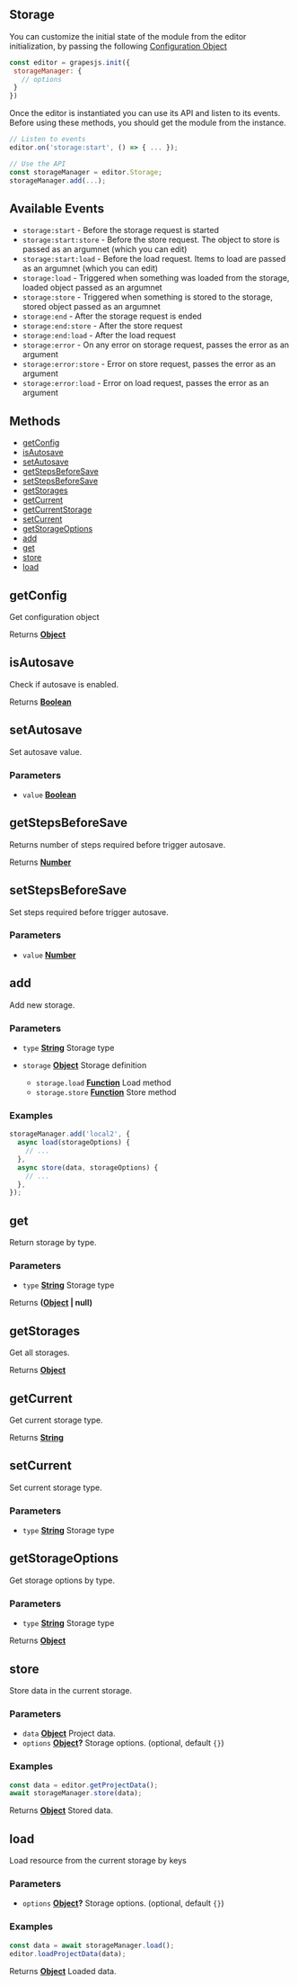 <!-- Generated by documentation.js. Update this documentation by updating the source code. -->

## Storage

You can customize the initial state of the module from the editor initialization, by passing the following [Configuration Object][1]

```js
const editor = grapesjs.init({
 storageManager: {
   // options
 }
})
```

Once the editor is instantiated you can use its API and listen to its events. Before using these methods, you should get the module from the instance.

```js
// Listen to events
editor.on('storage:start', () => { ... });

// Use the API
const storageManager = editor.Storage;
storageManager.add(...);
```

## Available Events

*   `storage:start` - Before the storage request is started
*   `storage:start:store` - Before the store request. The object to store is passed as an argumnet (which you can edit)
*   `storage:start:load` - Before the load request. Items to load are passed as an argumnet (which you can edit)
*   `storage:load` - Triggered when something was loaded from the storage, loaded object passed as an argumnet
*   `storage:store` - Triggered when something is stored to the storage, stored object passed as an argumnet
*   `storage:end` - After the storage request is ended
*   `storage:end:store` - After the store request
*   `storage:end:load` - After the load request
*   `storage:error` - On any error on storage request, passes the error as an argument
*   `storage:error:store` - Error on store request, passes the error as an argument
*   `storage:error:load` - Error on load request, passes the error as an argument

## Methods

*   [getConfig][2]
*   [isAutosave][3]
*   [setAutosave][4]
*   [getStepsBeforeSave][5]
*   [setStepsBeforeSave][6]
*   [getStorages][7]
*   [getCurrent][8]
*   [getCurrentStorage][9]
*   [setCurrent][10]
*   [getStorageOptions][11]
*   [add][12]
*   [get][13]
*   [store][14]
*   [load][15]

## getConfig

Get configuration object

Returns **[Object][16]** 

## isAutosave

Check if autosave is enabled.

Returns **[Boolean][17]** 

## setAutosave

Set autosave value.

### Parameters

*   `value` **[Boolean][17]** 

## getStepsBeforeSave

Returns number of steps required before trigger autosave.

Returns **[Number][18]** 

## setStepsBeforeSave

Set steps required before trigger autosave.

### Parameters

*   `value` **[Number][18]** 

## add

Add new storage.

### Parameters

*   `type` **[String][19]** Storage type
*   `storage` **[Object][16]** Storage definition

    *   `storage.load` **[Function][20]** Load method
    *   `storage.store` **[Function][20]** Store method

### Examples

```javascript
storageManager.add('local2', {
  async load(storageOptions) {
    // ...
  },
  async store(data, storageOptions) {
    // ...
  },
});
```

## get

Return storage by type.

### Parameters

*   `type` **[String][19]** Storage type

Returns **([Object][16] | null)** 

## getStorages

Get all storages.

Returns **[Object][16]** 

## getCurrent

Get current storage type.

Returns **[String][19]** 

## setCurrent

Set current storage type.

### Parameters

*   `type` **[String][19]** Storage type

## getStorageOptions

Get storage options by type.

### Parameters

*   `type` **[String][19]** Storage type

Returns **[Object][16]** 

## store

Store data in the current storage.

### Parameters

*   `data` **[Object][16]** Project data.
*   `options` **[Object][16]?** Storage options. (optional, default `{}`)

### Examples

```javascript
const data = editor.getProjectData();
await storageManager.store(data);
```

Returns **[Object][16]** Stored data.

## load

Load resource from the current storage by keys

### Parameters

*   `options` **[Object][16]?** Storage options. (optional, default `{}`)

### Examples

```javascript
const data = await storageManager.load();
editor.loadProjectData(data);
```

Returns **[Object][16]** Loaded data.

[1]: https://github.com/artf/grapesjs/blob/master/src/storage_manager/config/config.js

[2]: #getconfig

[3]: #isautosave

[4]: #setautosave

[5]: #getstepsbeforesave

[6]: #setstepsbeforesave

[7]: #getstorages

[8]: #getcurrent

[9]: #getcurrentstorage

[10]: #setcurrent

[11]: #getstorageoptions

[12]: #add

[13]: #get

[14]: #store

[15]: #load

[16]: https://developer.mozilla.org/docs/Web/JavaScript/Reference/Global_Objects/Object

[17]: https://developer.mozilla.org/docs/Web/JavaScript/Reference/Global_Objects/Boolean

[18]: https://developer.mozilla.org/docs/Web/JavaScript/Reference/Global_Objects/Number

[19]: https://developer.mozilla.org/docs/Web/JavaScript/Reference/Global_Objects/String

[20]: https://developer.mozilla.org/docs/Web/JavaScript/Reference/Statements/function
